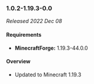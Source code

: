 ### 1.0.2-1.19.3-0.0

_Released 2022 Dec 08_

#### Requirements
- **MinecraftForge:** 1.19.3-44.0.0

#### Overview

- Updated to Minecraft 1.19.3